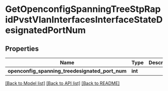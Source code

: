 # GetOpenconfigSpanningTreeStpRapidPvstVlanInterfacesInterfaceStateDesignatedPortNum

## Properties
Name | Type | Description | Notes
------------ | ------------- | ------------- | -------------
**openconfig_spanning_treedesignated_port_num** | **int** |  | [optional] 

[[Back to Model list]](../README.md#documentation-for-models) [[Back to API list]](../README.md#documentation-for-api-endpoints) [[Back to README]](../README.md)


